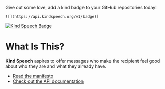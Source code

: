 Give out some love, add a kind badge to your GitHub repositories today!

```
![](https://api.kindspeech.org/v1/badge)]
```

[![Kind Speech Badge](https://api.kindspeech.org/v1/badge)](https://kindspeech.org)

# What Is This?

**Kind Speech** aspires to offer messages who make the recipient feel good about who they are and what they already have.

- [Read the manifesto](https://kindspeech.org)
- [Check out the API documentation](https://api.kindspeech.org)
